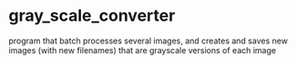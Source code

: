# gray_scale_converter
program that batch processes several images, and creates and saves new images (with new filenames) that are grayscale versions of each image
